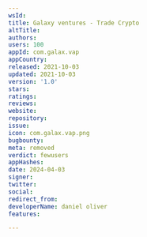 ```yaml
---
wsId: 
title: Galaxy ventures - Trade Crypto
altTitle: 
authors: 
users: 100
appId: com.galax.vap
appCountry: 
released: 2021-10-03
updated: 2021-10-03
version: '1.0'
stars: 
ratings: 
reviews: 
website: 
repository: 
issue: 
icon: com.galax.vap.png
bugbounty: 
meta: removed
verdict: fewusers
appHashes: 
date: 2024-04-03
signer: 
twitter: 
social: 
redirect_from: 
developerName: daniel oliver
features: 

---
```


